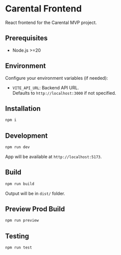 # Carental Frontend

React frontend for the Carental MVP project.

## Prerequisites

- Node.js >=20

## Environment

Configure your environment variables (if needed):

- `VITE_API_URL`: Backend API URL.  
  Defaults to `http://localhost:3000` if not specified.

## Installation

```bash
npm i
```

## Development

```bash
npm run dev
```

App will be available at `http://localhost:5173`.

## Build

```bash
npm run build
```

Output will be in `dist/` folder.

## Preview Prod Build

```bash
npm run preview
```

## Testing

```bash
npm run test
```
